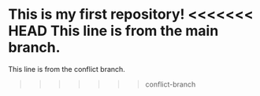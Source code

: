 This is my first repository!
<<<<<<< HEAD
This line is from the main branch.
=======
This line is from the conflict branch.
>>>>>>> conflict-branch
